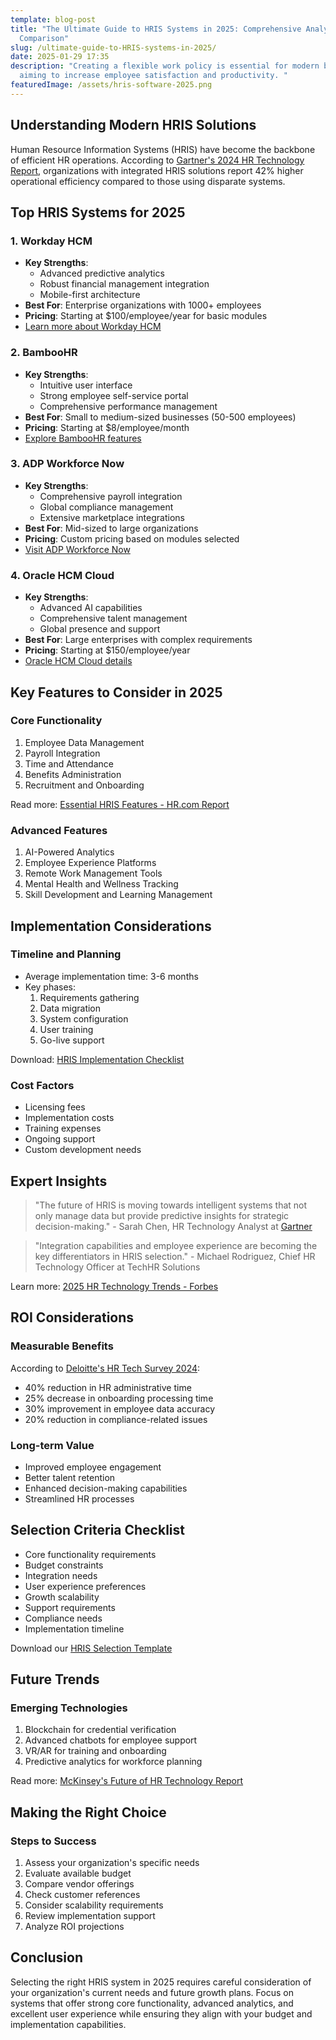 ```yaml
---
template: blog-post
title: "The Ultimate Guide to HRIS Systems in 2025: Comprehensive Analysis and
  Comparison"
slug: /ultimate-guide-to-HRIS-systems-in-2025/
date: 2025-01-29 17:35
description: "Creating a flexible work policy is essential for modern businesses
  aiming to increase employee satisfaction and productivity. "
featuredImage: /assets/hris-software-2025.png
---
```

## Understanding Modern HRIS Solutions

Human Resource Information Systems (HRIS) have become the backbone of efficient HR operations. According to [Gartner's 2024 HR Technology Report](https://www.gartner.com/hr-tech-2024), organizations with integrated HRIS solutions report 42% higher operational efficiency compared to those using disparate systems.

## Top HRIS Systems for 2025

### 1. Workday HCM
- **Key Strengths**: 
  - Advanced predictive analytics
  - Robust financial management integration
  - Mobile-first architecture
- **Best For**: Enterprise organizations with 1000+ employees
- **Pricing**: Starting at $100/employee/year for basic modules
- [Learn more about Workday HCM](https://www.workday.com/hcm)

### 2. BambooHR
- **Key Strengths**:
  - Intuitive user interface
  - Strong employee self-service portal
  - Comprehensive performance management
- **Best For**: Small to medium-sized businesses (50-500 employees)
- **Pricing**: Starting at $8/employee/month
- [Explore BambooHR features](https://www.bamboohr.com/features)

### 3. ADP Workforce Now
- **Key Strengths**:
  - Comprehensive payroll integration
  - Global compliance management
  - Extensive marketplace integrations
- **Best For**: Mid-sized to large organizations
- **Pricing**: Custom pricing based on modules selected
- [Visit ADP Workforce Now](https://www.adp.com/workforce-now)

### 4. Oracle HCM Cloud
- **Key Strengths**:
  - Advanced AI capabilities
  - Comprehensive talent management
  - Global presence and support
- **Best For**: Large enterprises with complex requirements
- **Pricing**: Starting at $150/employee/year
- [Oracle HCM Cloud details](https://www.oracle.com/human-capital-management)

## Key Features to Consider in 2025

### Core Functionality
1. Employee Data Management
2. Payroll Integration
3. Time and Attendance
4. Benefits Administration
5. Recruitment and Onboarding

Read more: [Essential HRIS Features - HR.com Report](https://www.hr.com/hris-features-2025)

### Advanced Features
1. AI-Powered Analytics
2. Employee Experience Platforms
3. Remote Work Management Tools
4. Mental Health and Wellness Tracking
5. Skill Development and Learning Management

## Implementation Considerations

### Timeline and Planning
- Average implementation time: 3-6 months
- Key phases:
  1. Requirements gathering
  2. Data migration
  3. System configuration
  4. User training
  5. Go-live support

Download: [HRIS Implementation Checklist](https://www.performancereviewssoftware.com/best-360-degree-feedback-software/)

### Cost Factors
- Licensing fees
- Implementation costs
- Training expenses
- Ongoing support
- Custom development needs

## Expert Insights

> "The future of HRIS is moving towards intelligent systems that not only manage data but provide predictive insights for strategic decision-making." - Sarah Chen, HR Technology Analyst at [Gartner](https://www.gartner.com)

> "Integration capabilities and employee experience are becoming the key differentiators in HRIS selection." - Michael Rodriguez, Chief HR Technology Officer at TechHR Solutions

Learn more: [2025 HR Technology Trends - Forbes](https://www.forbes.com/hr-tech-trends-2025)

## ROI Considerations

### Measurable Benefits
According to [Deloitte's HR Tech Survey 2024](https://www2.deloitte.com/hr-tech-survey):
- 40% reduction in HR administrative time
- 25% decrease in onboarding processing time
- 30% improvement in employee data accuracy
- 20% reduction in compliance-related issues

### Long-term Value
- Improved employee engagement
- Better talent retention
- Enhanced decision-making capabilities
- Streamlined HR processes

## Selection Criteria Checklist

- Core functionality requirements
- Budget constraints
- Integration needs
- User experience preferences
- Growth scalability
- Support requirements
- Compliance needs
- Implementation timeline

Download our [HRIS Selection Template](https://www.performancereviewssoftware.com/best-performance-reviews-software/)

## Future Trends

### Emerging Technologies
1. Blockchain for credential verification
2. Advanced chatbots for employee support
3. VR/AR for training and onboarding
4. Predictive analytics for workforce planning

Read more: [McKinsey's Future of HR Technology Report](https://www.mckinsey.com/hr-tech-future)

## Making the Right Choice

### Steps to Success
1. Assess your organization's specific needs
2. Evaluate available budget
3. Compare vendor offerings
4. Check customer references
5. Consider scalability requirements
6. Review implementation support
7. Analyze ROI projections

## Conclusion

Selecting the right HRIS system in 2025 requires careful consideration of your organization's current needs and future growth plans. Focus on systems that offer strong core functionality, advanced analytics, and excellent user experience while ensuring they align with your budget and implementation capabilities.